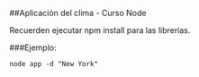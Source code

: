 ##Aplicación del clima - Curso Node

Recuerden ejecutar npm install para las librerías.

###Ejemplo:
```
node app -d "New York"
```